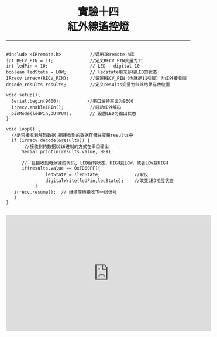 <center>
<H1> 實驗十四</br>
紅外線遙控燈</br>
</h1>
</center>

---



<img scr="https://github.com/cow2166/gitbo/blob/master/%E8%9E%A2%E5%B9%95%E5%BF%AB%E7%85%A7%202018-05-01%20%E4%B8%8B%E5%8D%8810.26.09.png?raw=true">



```
#include <IRremote.h>           //调用IRremote.h库
int RECV_PIN = 11;              //定义RECV_PIN变量为11    
int ledPin = 10;                // LED – digital 10
boolean ledState = LOW;         // ledstate用来存储LED的状态
IRrecv irrecv(RECV_PIN);        //设置RECV_PIN（也就是11引脚）为红外接收端
decode_results results;         //定义results变量为红外结果存放位置

void setup(){
  Serial.begin(9600);          //串口波特率设为9600
  irrecv.enableIRIn();          //启动红外解码
  pinMode(ledPin,OUTPUT);       // 设置LED为输出状态
}

void loop() {
  //是否接收到解码数据,把接收到的数据存储在变量results中
  if (irrecv.decode(&results)) {  
       //接收到的数据以16进制的方式在串口输出   
      Serial.println(results.value, HEX);
    
      //一旦接收到电源键的代码, LED翻转状态，HIGH变LOW，或者LOW变HIGH
      if(results.value == 0xFD00FF){
               ledState = !ledState;             //取反      
               digitalWrite(ledPin,ledState);    //改变LED相应状态        
           }     
   irrecv.resume();  // 继续等待接收下一组信号
   }
}


```

<iframe width="560" height="315" src="https://www.youtube.com/embed/wRfbxzkZ2uA" frameborder="0" allow="autoplay; encrypted-media" allowfullscreen></iframe>
